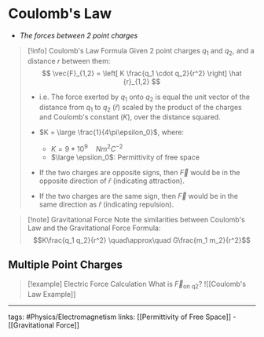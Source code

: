 # Coulomb's Law
- *The forces between 2 point charges*

> [!info] Coulomb's Law Formula
> Given 2 point charges $q_1$ and $q_2$, and a distance $r$ between them:
> $$
> \vec{F}_{1,2} = \left[ K \frac{q_1 \cdot q_2}{r^2} \right] \hat {r}_{1,2}
> $$
> - i.e. The force exerted by $q_1$ onto $q_2$ is equal the unit vector of the distance from $q_1$ to $q_2$ ($\hat {r}$) scaled by the product of the charges and Coulomb's constant ($K$), over the distance squared.
> 
> - $K = \large \frac{1}{4\pi\epsilon_0}$, where:
> 	- $K = 9 * 10^9 \quad N m^2 C^{-2}$
> 	- $\large \epsilon_0$: Permittivity of free space
> 
> - If the two charges are opposite signs, then $\vec{F}$ would be in the opposite direction of $\hat r$ (indicating attraction).
> - If the two charges are the same sign, then $\vec{F}$ would be in the same direction as $\hat r$ (indicating repulsion).


> [!note] Gravitational Force
> Note the similarities between Coulomb's Law and the Gravitational Force Formula:
> $$K\frac{q_1 q_2}{r^2} \quad\approx\quad G\frac{m_1 m_2}{r^2}$$

## Multiple Point Charges
> [!example] Electric Force Calculation
> What is $\vec{F}_{\text{on q2}}$?
> ![[Coulomb's Law Example]]


---
tags: #Physics/Electromagnetism 
links: [[Permittivity of Free Space]] - [[Gravitational Force]]